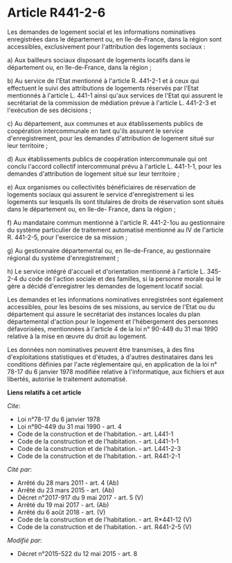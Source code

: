 # Article R441-2-6

Les demandes de logement social et les informations nominatives enregistrées dans le département ou, en Ile-de-France, dans
la région sont accessibles, exclusivement pour l'attribution des logements sociaux : 

a) Aux bailleurs sociaux disposant de logements locatifs dans le département ou, en Ile-de-France, dans la région ; 

b) Au service de l'Etat mentionné à l'article R. 441-2-1 et à ceux qui effectuent le suivi des attributions de logements
réservés par l'Etat mentionnés à l'article L. 441-1 ainsi qu'aux services de l'Etat qui assurent le secrétariat de la
commission de médiation prévue à l'article L. 441-2-3 et l'exécution de ses décisions ; 

c) Au département, aux communes et aux établissements publics de coopération intercommunale en tant qu'ils assurent le
service d'enregistrement, pour les demandes d'attribution de logement situé sur leur territoire ; 

d) Aux établissements publics de coopération intercommunale qui ont conclu l'accord collectif intercommunal prévu à l'article
L. 441-1-1, pour les demandes d'attribution de logement situé sur leur territoire ; 

e) Aux organismes ou collectivités bénéficiaires de réservation de logements sociaux qui assurent le service d'enregistrement
si les logements sur lesquels ils sont titulaires de droits de réservation sont situés dans le département ou, en Ile-de-
France, dans la région ; 

f) Au mandataire commun mentionné à l'article R. 441-2-1ou au gestionnaire du système particulier de traitement automatisé
mentionné au IV de l'article R. 441-2-5, pour l'exercice de sa mission ; 

g) Au gestionnaire départemental ou, en Ile-de-France, au gestionnaire régional du système d'enregistrement ;

h) Le service intégré d'accueil et d'orientation mentionné à l'article L. 345-2-4 du code de l'action sociale et des
familles, si la personne morale qui le gère a décidé d'enregistrer les demandes de logement locatif social. 

Les demandes et les informations nominatives enregistrées sont également accessibles, pour les besoins de ses missions, au
service de l'Etat ou du département qui assure le secrétariat des instances locales du plan départemental d'action pour le
logement et l'hébergement des personnes défavorisées, mentionnées à l'article 4 de la loi n° 90-449 du 31 mai 1990 relative à
la mise en œuvre du droit au logement. 

Les données non nominatives peuvent être transmises, à des fins d'exploitations statistiques et d'études, à d'autres
destinataires dans les conditions définies par l'acte réglementaire qui, en application de la loi n° 78-17 du 6 janvier 1978
modifiée relative à l'informatique, aux fichiers et aux libertés, autorise le traitement automatisé.

**Liens relatifs à cet article**

_Cite_:

  - Loi n°78-17 du 6 janvier 1978
  - Loi n°90-449 du 31 mai 1990 - art. 4
  - Code de la construction et de l'habitation. - art. L441-1
  - Code de la construction et de l'habitation. - art. L441-1-1
  - Code de la construction et de l'habitation. - art. L441-2-3
  - Code de la construction et de l'habitation. - art. R441-2-1

_Cité par_:

  - Arrêté du 28 mars 2011 - art. 4 (Ab)
  - Arrêté du 23 mars 2015 - art. (Ab)
  - Décret n°2017-917 du 9 mai 2017 - art. 5 (V)
  - Arrêté du 19 mai 2017 - art. (Ab)
  - Arrêté du 6 août 2018 - art. (V)
  - Code de la construction et de l'habitation. - art. R*441-12 (V)
  - Code de la construction et de l'habitation. - art. R441-2-5 (V)

_Modifié par_:

  - Décret n°2015-522 du 12 mai 2015 - art. 8
